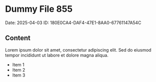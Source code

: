 # Dummy File 855

Date: 2025-04-03
ID: 180E0CA4-DAF4-47E1-8AA0-67761147A54C

## Content

Lorem ipsum dolor sit amet, consectetur adipiscing elit.
Sed do eiusmod tempor incididunt ut labore et dolore magna aliqua.

* Item 1
* Item 2
* Item 3

